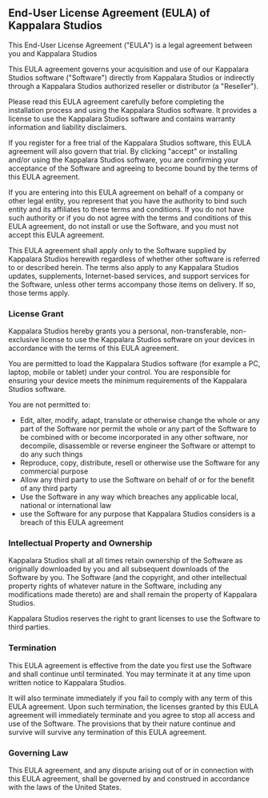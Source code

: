 ## End-User License Agreement (EULA) of Kappalara Studios

This End-User License Agreement ("EULA") is a legal agreement between you and Kappalara Studios

This EULA agreement governs your acquisition and use of our Kappalara Studios software ("Software") directly from Kappalara Studios or indirectly through a Kappalara Studios authorized reseller or distributor (a "Reseller").

Please read this EULA agreement carefully before completing the installation process and using the Kappalara Studios software. It provides a license to use the Kappalara Studios software and contains warranty information and liability disclaimers.

If you register for a free trial of the Kappalara Studios software, this EULA agreement will also govern that trial. By clicking "accept" or installing and/or using the Kappalara Studios software, you are confirming your acceptance of the Software and agreeing to become bound by the terms of this EULA agreement.

If you are entering into this EULA agreement on behalf of a company or other legal entity, you represent that you have the authority to bind such entity and its affiliates to these terms and conditions. If you do not have such authority or if you do not agree with the terms and conditions of this EULA agreement, do not install or use the Software, and you must not accept this EULA agreement.

This EULA agreement shall apply only to the Software supplied by Kappalara Studios herewith regardless of whether other software is referred to or described herein. The terms also apply to any Kappalara Studios updates, supplements, Internet-based services, and support services for the Software, unless other terms accompany those items on delivery. If so, those terms apply.

### License Grant

Kappalara Studios hereby grants you a personal, non-transferable, non-exclusive license to use the Kappalara Studios software on your devices in accordance with the terms of this EULA agreement.

You are permitted to load the Kappalara Studios software (for example a PC, laptop, mobile or tablet) under your control. You are responsible for ensuring your device meets the minimum requirements of the Kappalara Studios software.

You are not permitted to:


* Edit, alter, modify, adapt, translate or otherwise change the whole or any part of the Software nor permit the whole or any part of the Software to be combined with or become incorporated in any other software, nor decompile, disassemble or reverse engineer the Software or attempt to do any such things
* Reproduce, copy, distribute, resell or otherwise use the Software for any commercial purpose
* Allow any third party to use the Software on behalf of or for the benefit of any third party
* Use the Software in any way which breaches any applicable local, national or international law
* use the Software for any purpose that Kappalara Studios considers is a breach of this EULA agreement


### Intellectual Property and Ownership

Kappalara Studios shall at all times retain ownership of the Software as originally downloaded by you and all subsequent downloads of the Software by you. The Software (and the copyright, and other intellectual property rights of whatever nature in the Software, including any modifications made thereto) are and shall remain the property of Kappalara Studios.

Kappalara Studios reserves the right to grant licenses to use the Software to third parties.

### Termination

This EULA agreement is effective from the date you first use the Software and shall continue until terminated. You may terminate it at any time upon written notice to Kappalara Studios.

It will also terminate immediately if you fail to comply with any term of this EULA agreement. Upon such termination, the licenses granted by this EULA agreement will immediately terminate and you agree to stop all access and use of the Software. The provisions that by their nature continue and survive will survive any termination of this EULA agreement.

### Governing Law

This EULA agreement, and any dispute arising out of or in connection with this EULA agreement, shall be governed by and construed in accordance with the laws of the United States.